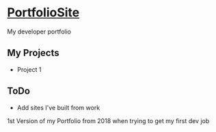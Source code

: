 <h1><a href="http://www.ghughes13.com"> PortfolioSite</a></h1>

My developer portfolio

<h2>My Projects</h2>
<ul>
  <li>Project 1</li>
</ul>

<h2>ToDo</h2>
<ul>
  <li>Add sites I've built from work</li>
</ul>

1st Version of my Portfolio from 2018 when trying to get my first dev job
